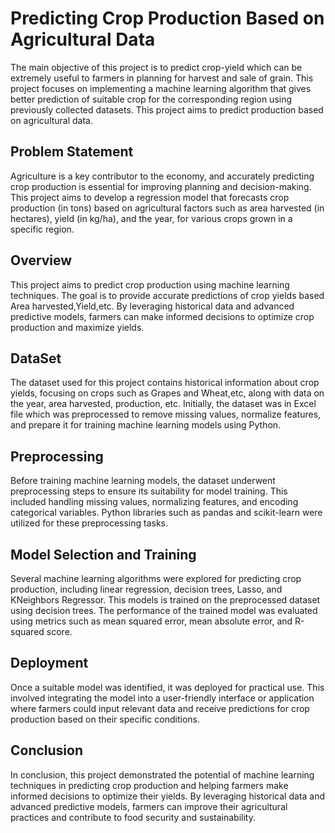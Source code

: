 # Predicting Crop Production Based on Agricultural Data

The main objective of this project is to predict crop-yield which can be extremely useful to farmers in planning for harvest and sale of grain. This project focuses on implementing a machine learning algorithm that gives better prediction of suitable crop for the corresponding region using previously collected datasets. This project aims to predict production based on  agricultural data.

## Problem Statement
Agriculture is a key contributor to the economy, and accurately predicting crop production is essential for improving planning and decision-making. This project aims to develop a regression model that forecasts crop production (in tons) based on agricultural factors such as area harvested (in hectares), yield (in kg/ha), and the year, for various crops grown in a specific region.

## Overview
This project aims to predict crop production using machine learning techniques. The goal is to provide accurate predictions of crop yields based Area harvested,Yield,etc. By leveraging historical data and advanced predictive models, farmers can make informed decisions to optimize crop production and maximize yields.

## DataSet
The dataset used for this project contains historical information about crop yields, focusing on crops such as Grapes and Wheat,etc, along with data on the year, area harvested, production, etc. Initially, the dataset was in Excel file which was preprocessed to remove missing values, normalize features, and prepare it for training machine learning models using Python.

## Preprocessing
Before training machine learning models, the dataset underwent preprocessing steps to ensure its suitability for model training. This included handling missing values, normalizing features, and encoding categorical variables. Python libraries such as pandas and scikit-learn were utilized for these preprocessing tasks.

## Model Selection and Training
Several machine learning algorithms were explored for predicting crop production, including linear regression, decision trees, Lasso, and KNeighbors Regressor. This models is trained on the preprocessed dataset using decision trees. The performance of the trained model was evaluated using metrics such as mean squared error, mean absolute error, and R-squared score.

## Deployment
Once a suitable model was identified, it was deployed for practical use. This involved integrating the model into a user-friendly interface or application where farmers could input relevant data and receive predictions for crop production based on their specific conditions.

## Conclusion
In conclusion, this project demonstrated the potential of machine learning techniques in predicting crop production and helping farmers make informed decisions to optimize their yields. By leveraging historical data and advanced predictive models, farmers can improve their agricultural practices and contribute to food security and sustainability.
